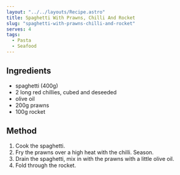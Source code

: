 ```yaml
---
layout: "../../layouts/Recipe.astro"
title: Spaghetti With Prawns, Chilli And Rocket
slug: "spaghetti-with-prawns-chilli-and-rocket"
serves: 4
tags:
  - Pasta
  - Seafood
---
```


## Ingredients

- spaghetti (400g)
- 2 long red chillies, cubed and deseeded
- olive oil
- 200g prawns
- 100g rocket

## Method

1. Cook the spaghetti.
1. Fry the prawns over a high heat with the chilli. Season.
1. Drain the spaghetti, mix in with the prawns with a little olive oil. 
1. Fold through the rocket.